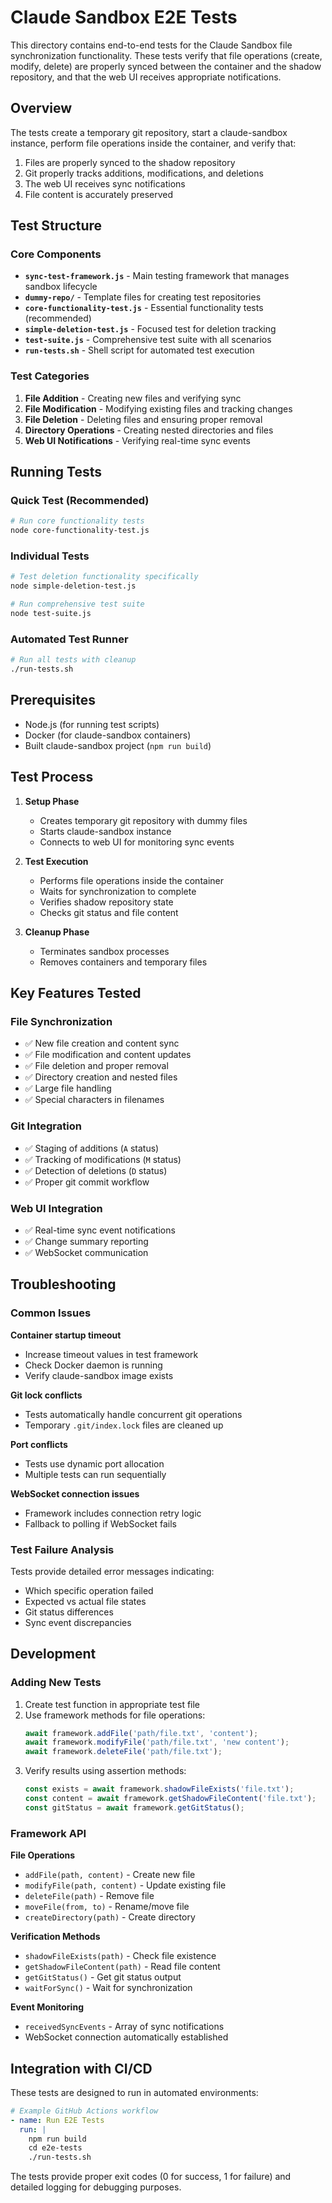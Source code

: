 # Claude Sandbox E2E Tests

This directory contains end-to-end tests for the Claude Sandbox file synchronization functionality. These tests verify that file operations (create, modify, delete) are properly synced between the container and the shadow repository, and that the web UI receives appropriate notifications.

## Overview

The tests create a temporary git repository, start a claude-sandbox instance, perform file operations inside the container, and verify that:

1. Files are properly synced to the shadow repository
2. Git properly tracks additions, modifications, and deletions
3. The web UI receives sync notifications
4. File content is accurately preserved

## Test Structure

### Core Components

- **`sync-test-framework.js`** - Main testing framework that manages sandbox lifecycle
- **`dummy-repo/`** - Template files for creating test repositories
- **`core-functionality-test.js`** - Essential functionality tests (recommended)
- **`simple-deletion-test.js`** - Focused test for deletion tracking
- **`test-suite.js`** - Comprehensive test suite with all scenarios
- **`run-tests.sh`** - Shell script for automated test execution

### Test Categories

1. **File Addition** - Creating new files and verifying sync
2. **File Modification** - Modifying existing files and tracking changes
3. **File Deletion** - Deleting files and ensuring proper removal
4. **Directory Operations** - Creating nested directories and files
5. **Web UI Notifications** - Verifying real-time sync events

## Running Tests

### Quick Test (Recommended)
```bash
# Run core functionality tests
node core-functionality-test.js
```

### Individual Tests
```bash
# Test deletion functionality specifically
node simple-deletion-test.js

# Run comprehensive test suite
node test-suite.js
```

### Automated Test Runner
```bash
# Run all tests with cleanup
./run-tests.sh
```

## Prerequisites

- Node.js (for running test scripts)
- Docker (for claude-sandbox containers)
- Built claude-sandbox project (`npm run build`)

## Test Process

1. **Setup Phase**
   - Creates temporary git repository with dummy files
   - Starts claude-sandbox instance
   - Connects to web UI for monitoring sync events

2. **Test Execution**
   - Performs file operations inside the container
   - Waits for synchronization to complete
   - Verifies shadow repository state
   - Checks git status and file content

3. **Cleanup Phase**
   - Terminates sandbox processes
   - Removes containers and temporary files

## Key Features Tested

### File Synchronization
- ✅ New file creation and content sync
- ✅ File modification and content updates
- ✅ File deletion and proper removal
- ✅ Directory creation and nested files
- ✅ Large file handling
- ✅ Special characters in filenames

### Git Integration
- ✅ Staging of additions (`A` status)
- ✅ Tracking of modifications (`M` status)
- ✅ Detection of deletions (`D` status)
- ✅ Proper git commit workflow

### Web UI Integration
- ✅ Real-time sync event notifications
- ✅ Change summary reporting
- ✅ WebSocket communication

## Troubleshooting

### Common Issues

**Container startup timeout**
- Increase timeout values in test framework
- Check Docker daemon is running
- Verify claude-sandbox image exists

**Git lock conflicts**
- Tests automatically handle concurrent git operations
- Temporary `.git/index.lock` files are cleaned up

**Port conflicts**
- Tests use dynamic port allocation
- Multiple tests can run sequentially

**WebSocket connection issues**
- Framework includes connection retry logic
- Fallback to polling if WebSocket fails

### Test Failure Analysis

Tests provide detailed error messages indicating:
- Which specific operation failed
- Expected vs actual file states
- Git status differences
- Sync event discrepancies

## Development

### Adding New Tests

1. Create test function in appropriate test file
2. Use framework methods for file operations:
   ```javascript
   await framework.addFile('path/file.txt', 'content');
   await framework.modifyFile('path/file.txt', 'new content');
   await framework.deleteFile('path/file.txt');
   ```
3. Verify results using assertion methods:
   ```javascript
   const exists = await framework.shadowFileExists('file.txt');
   const content = await framework.getShadowFileContent('file.txt');
   const gitStatus = await framework.getGitStatus();
   ```

### Framework API

**File Operations**
- `addFile(path, content)` - Create new file
- `modifyFile(path, content)` - Update existing file  
- `deleteFile(path)` - Remove file
- `moveFile(from, to)` - Rename/move file
- `createDirectory(path)` - Create directory

**Verification Methods**
- `shadowFileExists(path)` - Check file existence
- `getShadowFileContent(path)` - Read file content
- `getGitStatus()` - Get git status output
- `waitForSync()` - Wait for synchronization

**Event Monitoring**
- `receivedSyncEvents` - Array of sync notifications
- WebSocket connection automatically established

## Integration with CI/CD

These tests are designed to run in automated environments:

```yaml
# Example GitHub Actions workflow
- name: Run E2E Tests
  run: |
    npm run build
    cd e2e-tests
    ./run-tests.sh
```

The tests provide proper exit codes (0 for success, 1 for failure) and detailed logging for debugging purposes.